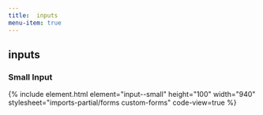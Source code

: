 ```yaml
---
title:  inputs
menu-item: true
---
```


## inputs

### Small Input

{% include element.html element="input--small" height="100" width="940" stylesheet="imports-partial/forms custom-forms" code-view=true %}